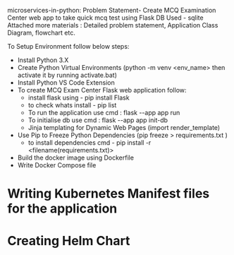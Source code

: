 microservices-in-python:
Problem Statement- Create MCQ Examination Center web app to take quick mcq test using Flask
DB Used - sqlite 
Attached more materials : Detailed problem statement,  Application Class Diagram, flowchart etc.

To Setup Environment follow below steps:

- Install Python 3.X
- Create Python Virtual Environments (python -m venv <env_name>  then activate it by running activate.bat)
- Install Python VS Code Extension
- To create MCQ Exam Center Flask web application follow:
    - install flask using - pip install Flask
    - to check whats install - pip list
    - To run the application use cmd : flask --app app run
    - To initialise db use cmd : flask --app app init-db
    - Jinja templating for Dynamic Web Pages (import render_template)
- Use Pip to Freeze Python Dependencies (pip freeze  > requirements.txt )
    - to install dependencies cmd - pip install -r <filename(requirements.txt)>
- Build the docker image using Dockerfile
- Write Docker Compose file
# Writing Kubernetes Manifest files for the application
# Creating Helm Chart